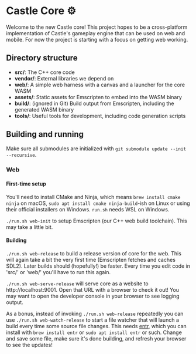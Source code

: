 # Castle Core ⚙️

Welcome to the new Castle core! This project hopes to be a cross-platform
implementation of Castle's gameplay engine that can be used on web and mobile.
For now the project is starting with a focus on getting web working.

## Directory structure

- **src/**: The C++ core code
- **vendor/**: External libraries we depend on
- **web/**: A simple web harness with a canvas and a launcher for the core WASM
- **assets/**: Static assets for Emscripten to embed into the WASM binary
- **build/**: (ignored in Git) Build output from Emscripten, including the generated WASM binary
- **tools/**: Useful tools for development, including code generation scripts

## Building and running

Make sure all submodules are initialized with `git submodule update --init --recursive`.

### Web

#### First-time setup

You'll need to install CMake and Ninja, which means `brew install cmake ninja`
on macOS, `sudo apt install cmake ninja-build`-ish on Linux or using their
official installers on Windows. `run.sh` needs WSL on Windows.

`./run.sh web-init` to setup Emscripten (our C++ web build toolchain). This
may take a little bit.

#### Building

`./run.sh web-release` to build a release version of core for the web. This
will again take a bit the very first time (Emscripten fetches and caches SDL2).
Later builds should (hopefully!) be faster. Every time you edit code in 'src/'
or 'web/' you'll have to run this again.

`./run.sh web-serve-release` will serve core as a website to
http://localhost:9001. Open that URL with a browser to check it out! You may
want to open the developer console in your browser to see logging output.

As a bonus, instead of invoking `./run.sh web-release` repeatedly you can use
`./run.sh web-watch-release` to start a file watcher that will launch a build
every time some source file changes. This needs
[entr](http://eradman.com/entrproject/), which you can install with `brew
install entr` or `sudo apt install entr` or such. Change and save some file,
make sure it's done building, and refresh your browser to see the updates!
